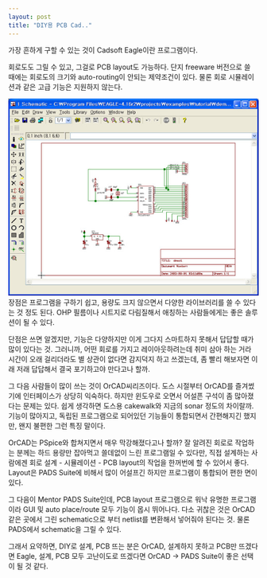 ```yaml
---
layout: post
title: "DIY용 PCB Cad.."
---
```


가장 흔하게 구할 수 있는 것이 Cadsoft Eagle이란 프로그램이다.

회로도도 그릴 수 있고, 그걸로 PCB layout도 가능하다. 단지 freeware 버전으로 쓸 때에는 회로도의 크기와 auto-routing이 안되는 제약조건이 있다. 물론 회로 시뮬레이션과 같은 고급 기능은 지원하지 않는다.


![image](/assets/images/3abad9b45ced473dee1139dd6766a144.jpg)
장점은 프로그램을 구하기 쉽고, 용량도 크지 않으면서 다양한 라이브러리를 쓸 수 있다는 것 정도 된다. OHP 필름이나 시트지로 다림질해서 애칭하는 사람들에게는 좋은 솔루션이 될 수 있다.

단점은 쓰면 알겠지만, 기능은 다양하지만 이게 그다지 스마트하지 못해서 답답할 때가 많이 있다는 것. 그러니까, 어떤 회로를 가지고 레이아웃하려는데 취미 삼아 하는 거라 시간이 오래 걸리더라도 별 상관이 없다면 감지덕지 하고 쓰겠는데, 좀 빨리 해보자면 이래 저래 답답해서 결국 포기하고야 만다고나 할까.

그 다음 사람들이 많이 쓰는 것이 OrCAD씨리즈이다. 도스 시절부터 OrCAD를 즐겨썼기에 인터페이스가 상당히 익숙하다. 하지만 윈도우로 오면서 어설픈 구석이 좀 많아졌다는 문제는 있다. 쉽게 생각하면 도스용 cakewalk와 지금의 sonar 정도의 차이랄까. 기능이 많아지고, 독립된 프로그램으로 되어있던 기능들이 통합되면서 간편해지긴 했지만, 왠지 불편한 그런 특징 말이다. 

OrCAD는 PSpice와 합쳐지면서 매우 막강해졌다고나 할까? 잘 알려진 회로로 작업하는 분께는 하드 용량만 잡아먹고 쓸데없이 느린 프로그램일 수 있다만, 직접 설계하는 사람에겐 회로 설계 - 시뮬레이션 - PCB layout의 작업을 한꺼번에 할 수 있어서 좋다. Layout은 PADS Suite에 비해서 많이 어설프긴 하지만 프로그램이 통합되어 편한 면이 있다.

그 다음이 Mentor PADS Suite인데, PCB layout 프로그램으로 워낙 유명한 프로그램이라 GUI 및 auto place/route 모두 기능이 몹시 뛰어나다. 다소 귀찮은 것은 OrCAD 같은 곳에서 그린 schematic으로 부터 netlist를 변환해서 넣어줘야 된다는 것. 물론 PADS에서 schematic을 그릴 수 있다.

그래서 요약하면, DIY로 설계, PCB 뜨는 분은 OrCAD, 설계하지 못하고 PCB만 뜨겠다면 Eagle, 설계, PCB 모두 고난이도로 뜨겠다면 OrCAD -> PADS Suite이 좋은 선택이 될 것 같다.



